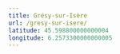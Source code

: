```yaml
---
title: Grésy-sur-Isère
url: /gresy-sur-isere/
latitude: 45.598800000000004
longitude: 6.2573300000000005
---
```

